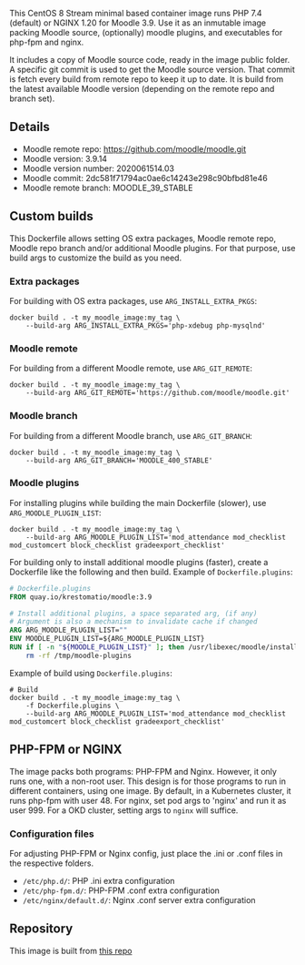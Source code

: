 This CentOS 8 Stream minimal based container image runs PHP 7.4 (default) or NGINX 1.20 for Moodle 3.9. Use it as an inmutable image packing Moodle source, (optionally) moodle plugins, and executables for php-fpm and nginx.

It includes a copy of Moodle source code, ready in the image public folder. A specific git commit is used to get the Moodle source version. That commit is fetch every build from remote repo to keep it up to date.  It is build from the latest available Moodle version (depending on the remote repo and branch set).

## Details
* Moodle remote repo: https://github.com/moodle/moodle.git
* Moodle version: 3.9.14
* Moodle version number: 2020061514.03
* Moodle commit: 2dc581f71794ac0ae6c14243e298c90bfbd81e46
* Moodle remote branch: MOODLE\_39\_STABLE

## Custom builds
This Dockerfile allows setting OS extra packages, Moodle remote repo, Moodle repo branch and/or additional Moodle plugins. For that purpose, use build args to customize the build as you need.

### Extra packages
For building with OS extra packages, use `ARG_INSTALL_EXTRA_PKGS`:
```
docker build . -t my_moodle_image:my_tag \
    --build-arg ARG_INSTALL_EXTRA_PKGS='php-xdebug php-mysqlnd'
```

### Moodle remote
For building from a different Moodle remote, use `ARG_GIT_REMOTE`:
```
docker build . -t my_moodle_image:my_tag \
    --build-arg ARG_GIT_REMOTE='https://github.com/moodle/moodle.git'
```

### Moodle branch
For building from a different Moodle branch, use `ARG_GIT_BRANCH`:
```
docker build . -t my_moodle_image:my_tag \
    --build-arg ARG_GIT_BRANCH='MOODLE_400_STABLE'
```

### Moodle plugins
For installing plugins while building the main Dockerfile (slower), use `ARG_MOODLE_PLUGIN_LIST`:
```
docker build . -t my_moodle_image:my_tag \
    --build-arg ARG_MOODLE_PLUGIN_LIST='mod_attendance mod_checklist mod_customcert block_checklist gradeexport_checklist'
```
For building only to install additional moodle plugins (faster), create a Dockerfile like the following and then build.
Example of `Dockerfile.plugins`:
```dockerfile
# Dockerfile.plugins
FROM quay.io/krestomatio/moodle:3.9

# Install additional plugins, a space separated arg, (if any)
# Argument is also a mechanism to invalidate cache if changed
ARG ARG_MOODLE_PLUGIN_LIST=""
ENV MOODLE_PLUGIN_LIST=${ARG_MOODLE_PLUGIN_LIST}
RUN if [ -n "${MOODLE_PLUGIN_LIST}" ]; then /usr/libexec/moodle/install-plugin-list -p "${MOODLE_PLUGIN_LIST}"; fi && \
    rm -rf /tmp/moodle-plugins
```
Example of build using `Dockerfile.plugins`:
```
# Build
docker build . -t my_moodle_image:my_tag \
    -f Dockerfile.plugins \
    --build-arg ARG_MOODLE_PLUGIN_LIST='mod_attendance mod_checklist mod_customcert block_checklist gradeexport_checklist'
```

## PHP-FPM or NGINX
The image packs both programs: PHP-FPM and Nginx. However, it only runs one, with a non-root user. This design is for those programs to run in different containers, using one image. By default, in a Kubernetes cluster, it runs php-fpm with user 48. For nginx, set pod args to 'nginx' and run it as user 999. For a OKD cluster, setting args to `nginx` will suffice.
### Configuration files
For adjusting PHP-FPM or Nginx config, just place the .ini or .conf files in the respective folders.
- `/etc/php.d/`: PHP .ini extra configuration
- `/etc/php-fpm.d/`: PHP-FPM .conf extra configuration
- `/etc/nginx/default.d/`: Nginx .conf server extra configuration

## Repository
This image is built from [this repo](https://github.com/krestomatio/container_builder/tree/master/moodle)
